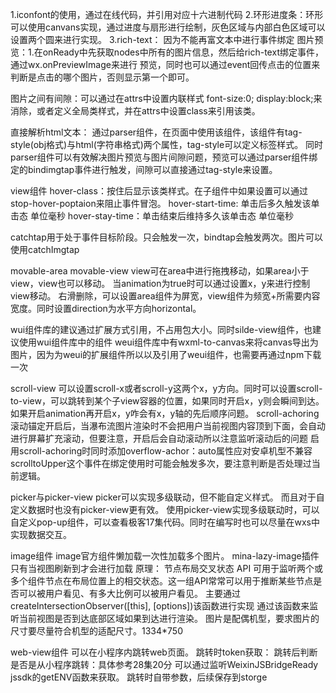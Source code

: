 1.iconfont的使用，通过在线代码，并引用对应十六进制代码
2.环形进度条：环形可以使用canvans实现，通过进度与扇形进行绘制，灰色区域与内部白色区域可以设置两个圆来进行实现。
3.rich-text： 因为不能再富文本中进行事件绑定 
图片预览：1.在onReady中先获取nodes中所有的图片信息，然后给rich-text绑定事件，通过wx.onPreviewImage来进行
预览，同时也可以通过event回传点击的位置来判断是点击的哪个图片，否则显示第一个即可。

图片之间有间隙：可以通过在attrs中设置内联样式 font-size:0; display:block;来消除，或者定义全局类样式，并在attrs中设置class来引用该类。

直接解析html文本： 通过parser组件，在页面中使用该组件，该组件有tag-style(obj格式)与html(字符串格式)两个属性，tag-style可以定义标签样式。
同时parser组件可以有效解决图片预览与图片间隙问题，预览可以通过parser组件绑定的bindimgtap事件进行触发，间隙可以直接通过tag-style来设置。

view组件
hover-class：按住后显示该类样式。在子组件中如果设置可以通过stop-hover-poptaion来阻止事件冒泡。
hover-start-time: 单击后多久触发该单击态  单位毫秒
hover-stay-time：单击结束后维持多久该单击态  单位毫秒

catchtap用于处于事件目标阶段。只会触发一次，bindtap会触发两次。图片可以使用catchImgtap

movable-area
movable-view
view可在area中进行拖拽移动，如果area小于view，view也可以移动。
当animation为true时可以通过设置x，y来进行控制view移动。
右滑删除，可以设置area组件为屏宽，view组件为频宽+所需要内容宽度。同时设置direction为水平方向horizontal。

wui组件库的建议通过扩展方式引用，不占用包大小。同时silde-view组件，也建议使用wui组件库中的组件
weui组件库中有wxml-to-canvas来将canvas导出为图片，因为为weui的扩展组件所以以及引用了weui组件，也需要再通过npm下载一次

scroll-view
可以设置scroll-x或者scroll-y这两个x，y方向。同时可以设置scroll-to-view，可以跳转到某个子view容器的位置，如果同时开启x，y则会瞬间到达。
如果开启animation再开启x，y咋会有x，y轴的先后顺序问题。
scroll-achoring 滚动锚定开启后，当瀑布流图片渲染时不会把用户当前视图内容顶到下面，会自动进行屏幕扩充滚动，但要注意，开启后会自动滚动所以注意监听滚动后的问题
启用scroll-achoring时同时添加overflow-achor：auto属性应对安卓机型不兼容
scrolltoUpper这个事件在绑定使用时可能会触发多次，要注意判断是否处理过当前逻辑。

picker与picker-view
picker可以实现多级联动，但不能自定义样式。
而且对于自定义数据时也没有picker-view更有效。
使用picker-view实现多级联动时，可以自定义pop-up组件，可以查看极客17集代码。同时在编写时也可以尽量在wxs中实现数据交互。

image组件
image官方组件懒加载一次性加载多个图片。
mina-lazy-image插件只有当视图刷新到才会进行加载
原理：
节点布局交叉状态 API 可用于监听两个或多个组件节点在布局位置上的相交状态。这一组API常常可以用于推断某些节点是否可以被用户看见、有多大比例可以被用户看见。
主要通过createIntersectionObserver([this], [options])该函数进行实现
通过该函数来监听当前视图是否到达底部区域如果到达进行渲染。
图片是配偶机型，要求图片的尺寸要尽量符合机型的适配尺寸。1334*750

web-view组件
可以在小程序内跳转web页面。
跳转时token获取：
跳转后判断是否是从小程序跳转：具体参考28集20分
可以通过监听WeixinJSBridgeReady
jssdk的getENV函数来获取。
跳转时自带参数，后续保存到storge

